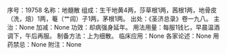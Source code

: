 序号：19758
名称：地髓散
组成：生干地黄4两，莎草根1两，茜根1两，地骨皮（洗，焙）1两，菴（艹闾）子1两，茅根1两。
出处：《圣济总录》卷一九八。
主治：None
加减：None
功效：却病强身延年。
用法用量：每服1钱匕，早晨温酒调下，午后再服。
制备方法：上为细散。
临床应用：None
各家论述：None
用药禁忌：None
附注：None
